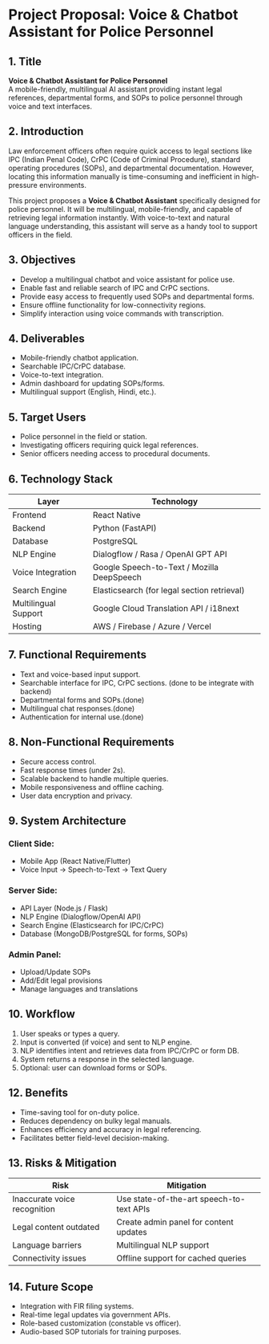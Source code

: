 
# Project Proposal: Voice & Chatbot Assistant for Police Personnel

## 1. Title
**Voice & Chatbot Assistant for Police Personnel**  
A mobile-friendly, multilingual AI assistant providing instant legal references, departmental forms, and SOPs to police personnel through voice and text interfaces.

## 2. Introduction
Law enforcement officers often require quick access to legal sections like IPC (Indian Penal Code), CrPC (Code of Criminal Procedure), standard operating procedures (SOPs), and departmental documentation. However, locating this information manually is time-consuming and inefficient in high-pressure environments.

This project proposes a **Voice & Chatbot Assistant** specifically designed for police personnel. It will be multilingual, mobile-friendly, and capable of retrieving legal information instantly. With voice-to-text and natural language understanding, this assistant will serve as a handy tool to support officers in the field.

## 3. Objectives
- Develop a multilingual chatbot and voice assistant for police use.
- Enable fast and reliable search of IPC and CrPC sections.
- Provide easy access to frequently used SOPs and departmental forms.
- Ensure offline functionality for low-connectivity regions.
- Simplify interaction using voice commands with transcription.

## 4. Deliverables
- Mobile-friendly chatbot application.
- Searchable IPC/CrPC database.
- Voice-to-text integration.
- Admin dashboard for updating SOPs/forms.
- Multilingual support (English, Hindi, etc.).

## 5. Target Users
- Police personnel in the field or station.
- Investigating officers requiring quick legal references.
- Senior officers needing access to procedural documents.

## 6. Technology Stack

| Layer              | Technology                                    |
|--------------------|-----------------------------------------------|
| Frontend           | React Native                                  |
| Backend            | Python (FastAPI)                              |
| Database           | PostgreSQL                                    |
| NLP Engine         | Dialogflow / Rasa / OpenAI GPT API            |
| Voice Integration  | Google Speech-to-Text / Mozilla DeepSpeech    |
| Search Engine      | Elasticsearch (for legal section retrieval)   |
| Multilingual Support| Google Cloud Translation API / i18next       |
| Hosting            | AWS / Firebase / Azure / Vercel               |

## 7. Functional Requirements
- Text and voice-based input support.
- Searchable interface for IPC, CrPC sections. (done to be integrate with backend)
- Departmental forms and SOPs.(done)
- Multilingual chat responses.(done)
- Authentication for internal use.(done)

## 8. Non-Functional Requirements
- Secure access control.
- Fast response times (under 2s).
- Scalable backend to handle multiple queries.
- Mobile responsiveness and offline caching.
- User data encryption and privacy.

## 9. System Architecture

### Client Side:
- Mobile App (React Native/Flutter)
- Voice Input → Speech-to-Text → Text Query

### Server Side:
- API Layer (Node.js / Flask)
- NLP Engine (Dialogflow/OpenAI API)
- Search Engine (Elasticsearch for IPC/CrPC)
- Database (MongoDB/PostgreSQL for forms, SOPs)

### Admin Panel:
- Upload/Update SOPs
- Add/Edit legal provisions
- Manage languages and translations

## 10. Workflow
1. User speaks or types a query.
2. Input is converted (if voice) and sent to NLP engine.
3. NLP identifies intent and retrieves data from IPC/CrPC or form DB.
4. System returns a response in the selected language.
5. Optional: user can download forms or SOPs.

## 12. Benefits
- Time-saving tool for on-duty police.
- Reduces dependency on bulky legal manuals.
- Enhances efficiency and accuracy in legal referencing.
- Facilitates better field-level decision-making.

## 13. Risks & Mitigation

| Risk                        | Mitigation                                |
|-----------------------------|--------------------------------------------|
| Inaccurate voice recognition| Use state-of-the-art speech-to-text APIs   |
| Legal content outdated      | Create admin panel for content updates     |
| Language barriers           | Multilingual NLP support                   |
| Connectivity issues         | Offline support for cached queries         |

## 14. Future Scope
- Integration with FIR filing systems.
- Real-time legal updates via government APIs.
- Role-based customization (constable vs officer).
- Audio-based SOP tutorials for training purposes.

